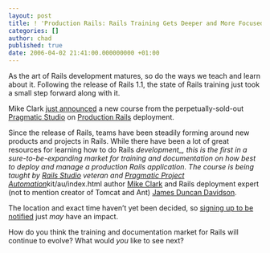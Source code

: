 ```yaml
---
layout: post
title: ! 'Production Rails: Rails Training Gets Deeper and More Focused'
categories: []
author: chad
published: true
date: 2006-04-02 21:41:00.000000000 +01:00
---
```

<p>As the art of Rails development matures,  so do the ways we teach and learn about it.  Following the release of Rails 1.1, the state of Rails training just took a small step forward along with it.</p>
<p>Mike Clark <a href="http://clarkware.com/cgi/blosxom/2006/04/02#AnnouncingProductionRails">just announced</a> a new course from the perpetually-sold-out <a href="http://www.pragmaticstudio.com">Pragmatic Studio</a> on <a href="http://pragmaticstudio.com/deploy/index.html">Production Rails</a> deployment.</p>
<p>Since the release of Rails, teams have been steadily forming around new products and projects in Rails.  While there have been a lot of great resources for learning how to do Rails <em>development_, this is the first in a sure-to-be-expanding market for training and documentation on how best to deploy and manage a production Rails application.  The course is being taught by <a href="http://pragmaticstudio.com/rails/index.html">Rails Studio</a> veteran and <a href="http://pragmaticprogrammer.com/starter">Pragmatic Project Automation</a></em>kit/au/index.html author <a href="http://clarkware.com">Mike Clark</a> and Rails deployment expert (not to mention creator of Tomcat and Ant) <a href="http://duncandavidson.com/about">James Duncan Davidson</a>.</p>
<p>The location and exact time haven&#8217;t yet been decided, so <a href="http://pragmaticstudio.com/deploy/register.html">signing up to be notified</a> just <em>may</em> have an impact.</p>
<p>How do you think the training and documentation market for Rails will continue to evolve? What would <em>you</em> like to see next?</p>